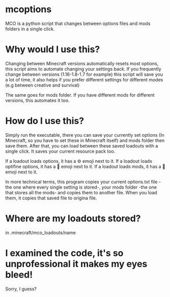 # mcoptions
MCO is a python script that changes between options files and mods folders in a single click.

# Why would I use this?
Changing between Minecraft versions automatically resets most options, this script aims to automate changing your settings back. If you frequently change between versions (1.16-1.8-1.7 for example) this script will save you a lot of time, it also helps if you prefer different settings for different modes (e.g between creative and survival)

The same goes for mods folder. If you have different mods for different versions, this automates it too.

# How do I use this?
Simply run the executable, there you can save your currently set options (In Minecraft, so you have to set these in Minecraft itself) and mods folder then save them. After that, you can load between these saved loadouts with a single click. It saves your current resource pack too.

If a loadout loads options, it has a ⚙ emoji next to it.
If a loadout loads optifine options, it has a 🔧 emoji next to it.
If a loadout loads mods, it has a 🔨 emoji next to it.

In more technical terms, this program copies your current options.txt file -the one where every single setting is stored-, your mods folder -the one that stores all the mods- and copies them to another file. When you load them, it copies that saved file to origina file.

# Where are my loadouts stored?
in .minecraft/mco_loadouts/name

# I examined the code, it's so unprofessional it makes my eyes bleed!
Sorry, I guess?
